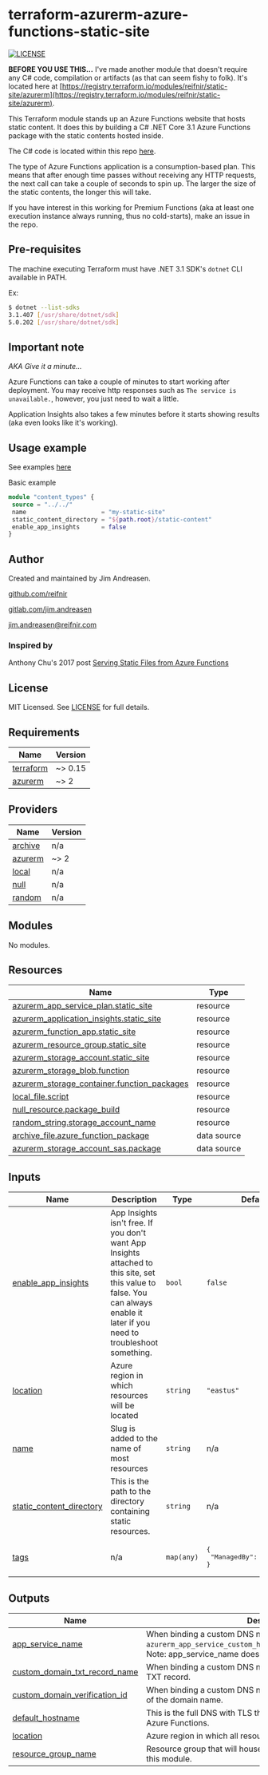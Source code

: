 # terraform-azurerm-azure-functions-static-site

[![LICENSE](https://img.shields.io/github/license/reifnir/terraform-azurerm-azure-functions-static-site)](https://github.com/reifnir/terraform-azurerm-azure-functions-static-site/blob/master/LICENSE)

**BEFORE YOU USE THIS...** I've made another module that doesn't require any C# code, compilation or artifacts (as that can seem fishy to folk). It's located here at [https://registry.terraform.io/modules/reifnir/static-site/azurerm](https://registry.terraform.io/modules/reifnir/static-site/azurerm).

This Terraform module stands up an Azure Functions website that hosts static content.
It does this by building a C# .NET Core 3.1 Azure Functions package with the static contents hosted inside.

The C# code is located within this repo [here](https://github.com/reifnir/terraform-azurerm-azure-functions-static-site/tree/main/function). 

The type of Azure Functions application is a consumption-based plan. This means that after enough time passes without receiving any HTTP requests, the next call can take a couple of seconds to spin up. The larger the size of the static contents, the longer this will take.

If you have interest in this working for Premium Functions (aka at least one execution instance always running, thus no cold-starts), make an issue in the repo.

## Pre-requisites

The machine executing Terraform must have .NET 3.1 SDK's `dotnet` CLI available in PATH.

Ex:
```bash
$ dotnet --list-sdks
3.1.407 [/usr/share/dotnet/sdk]
5.0.202 [/usr/share/dotnet/sdk]
```

<!--## Assumptions-->

## Important note

_AKA Give it a minute..._

Azure Functions can take a couple of minutes to start working after deployment.
You may receive http responses such as `The service is unavailable.`, however, you just need to wait a little.

Application Insights also takes a few minutes before it starts showing results (aka even looks like it's working).

## Usage example
 
 See examples [here](https://github.com/reifnir/terraform-azurerm-azure-functions-static-site/tree/main/examples)

Basic example

 ```terraform
module "content_types" {
  source = "../../"
  name                     = "my-static-site"
  static_content_directory = "${path.root}/static-content"
  enable_app_insights      = false
}
 ```

<!--## Other documentation-->

<!--## Doc generation

Code formatting and documentation for variables and outputs is generated using [pre-commit-terraform hooks](https://github.com/antonbabenko/pre-commit-terraform) which uses [terraform-docs](https://github.com/segmentio/terraform-docs).

Follow [these instructions](https://github.com/antonbabenko/pre-commit-terraform#how-to-install) to install pre-commit locally.

And install `terraform-docs` with `go get github.com/segmentio/terraform-docs` or `brew install terraform-docs`.
-->

<!--## Contributing-->
<!--## Change log-->

## Author

Created and maintained by Jim Andreasen.

[github.com/reifnir](https://github.com/reifnir)

[gitlab.com/jim.andreasen](https://gitlab.com/jim.andreasen)

jim.andreasen@reifnir.com

### Inspired by

Anthony Chu's 2017 post [Serving Static Files from Azure Functions](https://anthonychu.ca/post/azure-functions-static-file-server/)

## License

MIT Licensed. See [LICENSE](https://github.com/reifnir/terraform-azurerm-azure-functions-static-site/blob/main/LICENSE) for full details.

<!-- BEGINNING OF PRE-COMMIT-TERRAFORM DOCS HOOK -->

## Requirements

| Name | Version |
|------|---------|
| <a name="requirement_terraform"></a> [terraform](#requirement\_terraform) | ~> 0.15 |
| <a name="requirement_azurerm"></a> [azurerm](#requirement\_azurerm) | ~> 2 |

## Providers

| Name | Version |
|------|---------|
| <a name="provider_archive"></a> [archive](#provider\_archive) | n/a |
| <a name="provider_azurerm"></a> [azurerm](#provider\_azurerm) | ~> 2 |
| <a name="provider_local"></a> [local](#provider\_local) | n/a |
| <a name="provider_null"></a> [null](#provider\_null) | n/a |
| <a name="provider_random"></a> [random](#provider\_random) | n/a |

## Modules

No modules.

## Resources

| Name | Type |
|------|------|
| [azurerm_app_service_plan.static_site](https://registry.terraform.io/providers/hashicorp/azurerm/latest/docs/resources/app_service_plan) | resource |
| [azurerm_application_insights.static_site](https://registry.terraform.io/providers/hashicorp/azurerm/latest/docs/resources/application_insights) | resource |
| [azurerm_function_app.static_site](https://registry.terraform.io/providers/hashicorp/azurerm/latest/docs/resources/function_app) | resource |
| [azurerm_resource_group.static_site](https://registry.terraform.io/providers/hashicorp/azurerm/latest/docs/resources/resource_group) | resource |
| [azurerm_storage_account.static_site](https://registry.terraform.io/providers/hashicorp/azurerm/latest/docs/resources/storage_account) | resource |
| [azurerm_storage_blob.function](https://registry.terraform.io/providers/hashicorp/azurerm/latest/docs/resources/storage_blob) | resource |
| [azurerm_storage_container.function_packages](https://registry.terraform.io/providers/hashicorp/azurerm/latest/docs/resources/storage_container) | resource |
| [local_file.script](https://registry.terraform.io/providers/hashicorp/local/latest/docs/resources/file) | resource |
| [null_resource.package_build](https://registry.terraform.io/providers/hashicorp/null/latest/docs/resources/resource) | resource |
| [random_string.storage_account_name](https://registry.terraform.io/providers/hashicorp/random/latest/docs/resources/string) | resource |
| [archive_file.azure_function_package](https://registry.terraform.io/providers/hashicorp/archive/latest/docs/data-sources/file) | data source |
| [azurerm_storage_account_sas.package](https://registry.terraform.io/providers/hashicorp/azurerm/latest/docs/data-sources/storage_account_sas) | data source |

## Inputs

| Name | Description | Type | Default | Required |
|------|-------------|------|---------|:--------:|
| <a name="input_enable_app_insights"></a> [enable\_app\_insights](#input\_enable\_app\_insights) | App Insights isn't free. If you don't want App Insights attached to this site, set this value to false. You can always enable it later if you need to troubleshoot something. | `bool` | `false` | no |
| <a name="input_location"></a> [location](#input\_location) | Azure region in which resources will be located | `string` | `"eastus"` | no |
| <a name="input_name"></a> [name](#input\_name) | Slug is added to the name of most resources | `string` | n/a | yes |
| <a name="input_static_content_directory"></a> [static\_content\_directory](#input\_static\_content\_directory) | This is the path to the directory containing static resources. | `string` | n/a | yes |
| <a name="input_tags"></a> [tags](#input\_tags) | n/a | `map(any)` | <pre>{<br>  "ManagedBy": "Terraform"<br>}</pre> | no |

## Outputs

| Name | Description |
|------|-------------|
| <a name="output_app_service_name"></a> [app\_service\_name](#output\_app\_service\_name) | When binding a custom DNS name, this is the value required for `azurerm_app_service_custom_hostname_binding.app_service_name`. Note: app\_service\_name doesn't mean app service plan name. |
| <a name="output_custom_domain_txt_record_name"></a> [custom\_domain\_txt\_record\_name](#output\_custom\_domain\_txt\_record\_name) | When binding a custom DNS name, this value is the name of the TXT record. |
| <a name="output_custom_domain_verification_id"></a> [custom\_domain\_verification\_id](#output\_custom\_domain\_verification\_id) | When binding a custom DNS name, this value proves ownership of the domain name. |
| <a name="output_default_hostname"></a> [default\_hostname](#output\_default\_hostname) | This is the full DNS with TLS that is automatically wired-up by Azure Functions. |
| <a name="output_location"></a> [location](#output\_location) | Azure region in which all resources are created |
| <a name="output_resource_group_name"></a> [resource\_group\_name](#output\_resource\_group\_name) | Resource group that will house any Azure resources created in this module. |

<!-- END OF PRE-COMMIT-TERRAFORM DOCS HOOK -->
